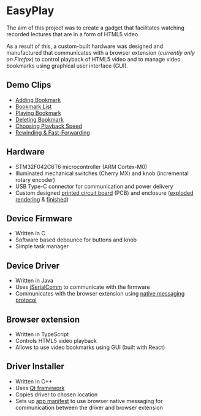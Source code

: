 # EasyPlay

The aim of this project was to create a gadget that facilitates watching recorded lectures that are in a form of HTML5 video.

As a result of this, a custom-built hardware was designed and manufactured that communicates with a browser extension (_currently only on Firefox_) to control playback of HTML5 video and to
manage video bookmarks using graphical user interface (GUI).

## Demo Clips

- [Adding Bookmark](https://www.youtube.com/watch?v=zyzYwxNeeDU&list=PLD5j9DIB91if8dvnZOE8TOlPMy7ZPZOXh&index=4)
- [Bookmark List](https://www.youtube.com/watch?v=o9xNbJMG1ok&list=PLD5j9DIB91if8dvnZOE8TOlPMy7ZPZOXh&index=4)
- [Playing Bookmark](https://www.youtube.com/watch?v=D4asH7l5GT0&list=PLD5j9DIB91if8dvnZOE8TOlPMy7ZPZOXh&index=5)
- [Deleting Bookmark](https://www.youtube.com/watch?v=MK7uui3cbB4&list=PLD5j9DIB91if8dvnZOE8TOlPMy7ZPZOXh&index=6)
- [Choosing Playback Speed](https://www.youtube.com/watch?v=vUmaLGZ5vVY&list=PLD5j9DIB91if8dvnZOE8TOlPMy7ZPZOXh&index=1)
- [Rewinding & Fast-Forwarding](https://www.youtube.com/watch?v=-IeWby0tvKw&list=PLD5j9DIB91if8dvnZOE8TOlPMy7ZPZOXh&index=2)

## Hardware

- STM32F042C6T6 microcontroller (ARM Cortex-M0)
- Illuminated mechanical switches (Cherry MX) and knob (incremental rotary encoder)
- USB Type-C connector for communication and power delivery
- Custom designed [printed circuit board](https://raw.githubusercontent.com/karltamm/EasyPlay/main/hardware/Outputs/PCB%203D%20Print/PCB%203D%20model%20top.png?token=GHSAT0AAAAAACCQFEIQWMR4IBDYY7HIEUHOZC5LKQA) (PCB) and enclosure ([exploded rendering]() & [finished]())

## Device Firmware

- Written in C
- Software based debounce for buttons and knob
- Simple task manager

## Device Driver

- Written in Java
- Uses [jSerialComm](https://fazecast.github.io/jSerialComm/) to communicate with the firmware
- Communicates with the browser extension using [native messaging protocol](https://developer.mozilla.org/en-US/docs/Mozilla/Add-ons/WebExtensions/Native_messaging)

## Browser extension

- Written in TypeScript
- Controls HTML5 video playback
- Allows to use video bookmarks using GUI (built with React)

## Driver Installer

- Written in C++
- Uses [Qt framework](https://www.qt.io/product/framework)
- Copies driver to chosen location
- Sets up [app manifest](https://developer.mozilla.org/en-US/docs/Mozilla/Add-ons/WebExtensions/Native_messaging#app_manifest) to use browser native messaging for communication between the driver and browser extension
